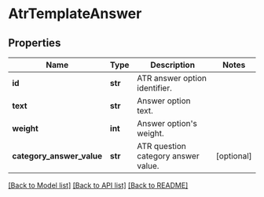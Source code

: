 # AtrTemplateAnswer

## Properties
Name | Type | Description | Notes
------------ | ------------- | ------------- | -------------
**id** | **str** | ATR answer option identifier. | 
**text** | **str** | Answer option text. | 
**weight** | **int** | Answer option&#x27;s weight. | 
**category_answer_value** | **str** | ATR question category answer value. | [optional] 

[[Back to Model list]](../README.md#documentation-for-models) [[Back to API list]](../README.md#documentation-for-api-endpoints) [[Back to README]](../README.md)

